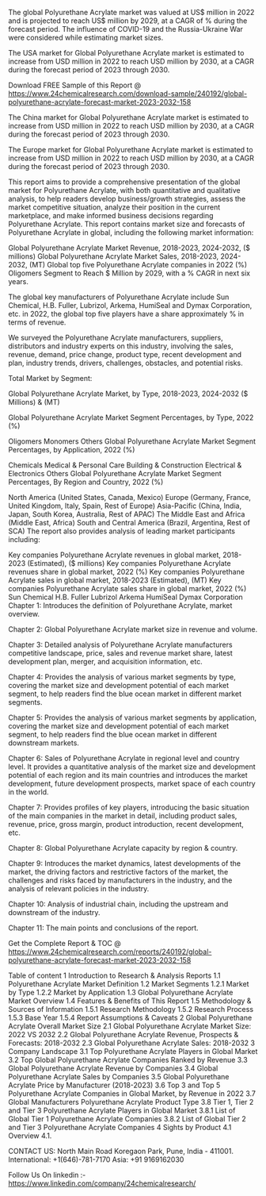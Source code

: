 The global Polyurethane Acrylate market was valued at US$ million in 2022 and is projected to reach US$ million by 2029, at a CAGR of % during the forecast period. The influence of COVID-19 and the Russia-Ukraine War were considered while estimating market sizes.

The USA market for Global  Polyurethane Acrylate market is estimated to increase from USD million in 2022 to reach USD million by 2030, at a CAGR during the forecast period of 2023 through 2030.

Download FREE Sample of this Report @ https://www.24chemicalresearch.com/download-sample/240192/global-polyurethane-acrylate-forecast-market-2023-2032-158

The China market for Global  Polyurethane Acrylate  market is estimated to increase from USD million in 2022 to reach USD million by 2030, at a CAGR during the forecast period of 2023 through 2030.

The Europe market for Global  Polyurethane Acrylate  market is estimated to increase from USD million in 2022 to reach USD million by 2030, at a CAGR during the forecast period of 2023 through 2030.

This report aims to provide a comprehensive presentation of the global market for Polyurethane Acrylate, with both quantitative and qualitative analysis, to help readers develop business/growth strategies, assess the market competitive situation, analyze their position in the current marketplace, and make informed business decisions regarding Polyurethane Acrylate. This report contains market size and forecasts of Polyurethane Acrylate in global, including the following market information:

Global Polyurethane Acrylate Market Revenue, 2018-2023, 2024-2032, ($ millions)
Global Polyurethane Acrylate Market Sales, 2018-2023, 2024-2032, (MT)
Global top five Polyurethane Acrylate companies in 2022 (%)
Oligomers Segment to Reach $ Million by 2029, with a % CAGR in next six years.

The global key manufacturers of Polyurethane Acrylate include Sun Chemical, H.B. Fuller, Lubrizol, Arkema, HumiSeal and Dymax Corporation, etc. in 2022, the global top five players have a share approximately % in terms of revenue.

We surveyed the Polyurethane Acrylate manufacturers, suppliers, distributors and industry experts on this industry, involving the sales, revenue, demand, price change, product type, recent development and plan, industry trends, drivers, challenges, obstacles, and potential risks.

Total Market by Segment:

Global Polyurethane Acrylate Market, by Type, 2018-2023, 2024-2032 ($ Millions) & (MT)

Global Polyurethane Acrylate Market Segment Percentages, by Type, 2022 (%)

Oligomers
Monomers
Others
Global Polyurethane Acrylate Market Segment Percentages, by Application, 2022 (%)

Chemicals
Medical & Personal Care
Building & Construction
Electrical & Electronics
Others
Global Polyurethane Acrylate Market Segment Percentages, By Region and Country, 2022 (%)

North America (United States, Canada, Mexico)
Europe (Germany, France, United Kingdom, Italy, Spain, Rest of Europe)
Asia-Pacific (China, India, Japan, South Korea, Australia, Rest of APAC)
The Middle East and Africa (Middle East, Africa)
South and Central America (Brazil, Argentina, Rest of SCA)
The report also provides analysis of leading market participants including:

Key companies Polyurethane Acrylate revenues in global market, 2018-2023 (Estimated), ($ millions)
Key companies Polyurethane Acrylate revenues share in global market, 2022 (%)
Key companies Polyurethane Acrylate sales in global market, 2018-2023 (Estimated), (MT)
Key companies Polyurethane Acrylate sales share in global market, 2022 (%)
Sun Chemical
H.B. Fuller
Lubrizol
Arkema
HumiSeal
Dymax Corporation
Chapter 1: Introduces the definition of Polyurethane Acrylate, market overview.

Chapter 2: Global Polyurethane Acrylate market size in revenue and volume.

Chapter 3: Detailed analysis of Polyurethane Acrylate manufacturers competitive landscape, price, sales and revenue market share, latest development plan, merger, and acquisition information, etc.

Chapter 4: Provides the analysis of various market segments by type, covering the market size and development potential of each market segment, to help readers find the blue ocean market in different market segments.

Chapter 5: Provides the analysis of various market segments by application, covering the market size and development potential of each market segment, to help readers find the blue ocean market in different downstream markets.

Chapter 6: Sales of Polyurethane Acrylate in regional level and country level. It provides a quantitative analysis of the market size and development potential of each region and its main countries and introduces the market development, future development prospects, market space of each country in the world.

Chapter 7: Provides profiles of key players, introducing the basic situation of the main companies in the market in detail, including product sales, revenue, price, gross margin, product introduction, recent development, etc.

Chapter 8: Global Polyurethane Acrylate capacity by region & country.

Chapter 9: Introduces the market dynamics, latest developments of the market, the driving factors and restrictive factors of the market, the challenges and risks faced by manufacturers in the industry, and the analysis of relevant policies in the industry.

Chapter 10: Analysis of industrial chain, including the upstream and downstream of the industry.

Chapter 11: The main points and conclusions of the report.

Get the Complete Report & TOC @ https://www.24chemicalresearch.com/reports/240192/global-polyurethane-acrylate-forecast-market-2023-2032-158

Table of content
1 Introduction to Research & Analysis Reports
1.1 Polyurethane Acrylate Market Definition
1.2 Market Segments
1.2.1 Market by Type
1.2.2 Market by Application
1.3 Global Polyurethane Acrylate Market Overview
1.4 Features & Benefits of This Report
1.5 Methodology & Sources of Information
1.5.1 Research Methodology
1.5.2 Research Process
1.5.3 Base Year
1.5.4 Report Assumptions & Caveats
2 Global Polyurethane Acrylate Overall Market Size
2.1 Global Polyurethane Acrylate Market Size: 2022 VS 2032
2.2 Global Polyurethane Acrylate Revenue, Prospects & Forecasts: 2018-2032
2.3 Global Polyurethane Acrylate Sales: 2018-2032
3 Company Landscape
3.1 Top Polyurethane Acrylate Players in Global Market
3.2 Top Global Polyurethane Acrylate Companies Ranked by Revenue
3.3 Global Polyurethane Acrylate Revenue by Companies
3.4 Global Polyurethane Acrylate Sales by Companies
3.5 Global Polyurethane Acrylate Price by Manufacturer (2018-2023)
3.6 Top 3 and Top 5 Polyurethane Acrylate Companies in Global Market, by Revenue in 2022
3.7 Global Manufacturers Polyurethane Acrylate Product Type
3.8 Tier 1, Tier 2 and Tier 3 Polyurethane Acrylate Players in Global Market
3.8.1 List of Global Tier 1 Polyurethane Acrylate Companies
3.8.2 List of Global Tier 2 and Tier 3 Polyurethane Acrylate Companies
4 Sights by Product
4.1 Overview
4.1.

CONTACT US:
North Main Road Koregaon Park, Pune, India - 411001.
International: +1(646)-781-7170
Asia: +91 9169162030

Follow Us On linkedin :- https://www.linkedin.com/company/24chemicalresearch/

